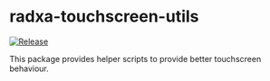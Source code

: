 # radxa-touchscreen-utils

[![Release](https://github.com/radxa-pkg/radxa-touchscreen-utils/actions/workflows/release.yml/badge.svg)](https://github.com/radxa-pkg/radxa-touchscreen-utils/actions/workflows/release.yml)

This package provides helper scripts to provide better touchscreen behaviour.
